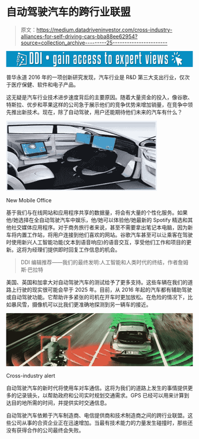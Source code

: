 # 自动驾驶汽车的跨行业联盟

> 原文：<https://medium.datadriveninvestor.com/cross-industry-alliances-for-self-driving-cars-bba88ee62954?source=collection_archive---------25----------------------->

[![](img/28bec76a3e553e28bfb858d63918d253.png)](http://www.track.datadriveninvestor.com/1B9E)

普华永道 2016 年的一项创新研究发现，汽车行业是 R&D 第三大支出行业，仅次于医疗保健、软件和电子产品。

这无疑是汽车行业技术进步速度背后的主要原因。随着大量资金的投入，像谷歌、特斯拉、优步和苹果这样的公司急于展示他们的竞争优势来增加销量，在竞争中领先推出新技术。现在，除了自动驾驶，用户还能期待他们未来的汽车有什么？

![](img/22795bda5c333edf958bc32e359aa09f.png)

New Mobile Office

基于我们与在线网站和应用程序共享的数据量，将会有大量的个性化服务。如果他/她选择在全自动驾驶汽车中娱乐，他/她可以体验他/她最新的 Spotify 精选和其他社交媒体应用程序。对于商务旅行者来说，甚至不需要拿出笔记本电脑，因为新车将内置工作站，将用户连接到他们喜欢的网站。谷歌汽车甚至可以让乘客在驾驶时使用新兴人工智能功能(文本到语音响应)的语音交互，享受他们工作和项目的更新。这将为经理们提供即时回复工作信息的机会。

> DDI 编辑推荐——我们的最终发明:人工智能和人类时代的终结，作者詹姆斯·巴拉特

美国、英国和加拿大对自动驾驶汽车的测试给予了更多支持。这些车辆在我们的道路上行驶的现实很可能会早于 2025 年。目前，从 2016 年起的汽车都有辅助驾驶或自动驾驶功能。它帮助许多紧张的司机在开车时更加放松。在危险的情况下，比如暴风雪，摄像机可以比我们更准确地探测到另一辆车的接近。

![](img/92740555a54d1cea5b4d3aceac0394a0.png)

Cross-industry alert

自动驾驶汽车的新时代将使用车对车通信。这将为我们的道路上发生的事情提供更多的记录镜头，以帮助政府和公司实时规划交通需求。GPS 已经可以用来计算到达目的地所需的时间，并提供实时交通信息。

自动驾驶汽车依赖于汽车制造商、电信提供商和技术制造商之间的跨行业联盟。这些公司从事的合资企业正在迅速增加。当最有技术能力的力量发生碰撞时，那些还没有获得合作的公司最终会失败。